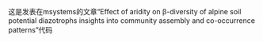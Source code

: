 这是发表在msystems的文章“Effect of aridity on β-diversity of alpine soil potential diazotrophs insights into community assembly and co-occurrence patterns”代码